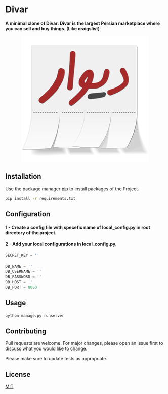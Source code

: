 # Divar
**A minimal clone of Divar. Divar is the largest Persian marketplace where you can sell and buy things. (Like craigslist)**

<p align="center">
  <img 
    width="400"
    height="400"
    src=".README_images/a4e3ee4b.png"
  >
</p>




## Installation

Use the package manager [pip](https://pip.pypa.io/en/stable/) to install packages of the Project.

```bash
pip install -r requirements.txt
```

## Configuration
#### 1 - Create a config file with specefic name of local_config.py in root directory of the project. 
#### 2 - Add your local configurations in local_config.py.

```python
SECRET_KEY = ''

DB_NAME = ''
DB_USERNAME = ''
DB_PASSWORD = ''
DB_HOST = ''
DB_PORT = 0000
```
## Usage
```bash
python manage.py runserver
```

## Contributing
Pull requests are welcome. For major changes, please open an issue first to discuss what you would like to change.

Please make sure to update tests as appropriate.

## License
[MIT](https://choosealicense.com/licenses/mit/)